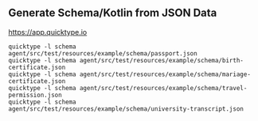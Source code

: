 ## Generate Schema/Kotlin from JSON Data

https://app.quicktype.io

```shell
quicktype -l schema agent/src/test/resources/example/schema/passport.json
quicktype -l schema agent/src/test/resources/example/schema/birth-certificate.json
quicktype -l schema agent/src/test/resources/example/schema/mariage-certificate.json
quicktype -l schema agent/src/test/resources/example/schema/travel-permission.json
quicktype -l schema agent/src/test/resources/example/schema/university-transcript.json
```